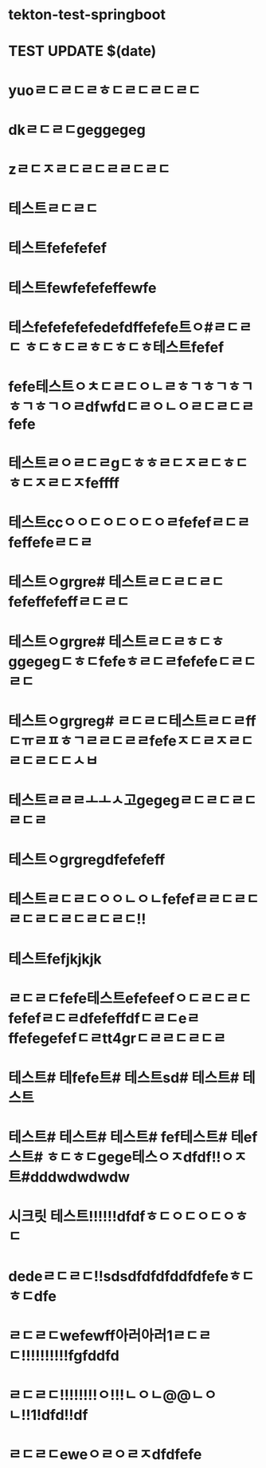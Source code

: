 # tekton-test-springboot
# TEST UPDATE $(date)
# yuoㄹㄷㄹㄷㄹㅎㄷㄹㄷㄹㄷㄹㄷ
# dkㄹㄷㄹㄷgeggegeg
# zㄹㄷㅈㄹㄷㄹㄷㄹㄹㄷㄹㄷ
# 테스트ㄹㄷㄹㄷ
# 테스트fefefefef
# 테스트fewfefefeffewfe
# 테스fefefefefedefdffefefe트ㅇ#ㄹㄷㄹㄷ ㅎㄷㅎㄷㄹㅎㄷㅎㄷㅎ테스트fefef
# fefe테스트ㅇㅊㄷㄹㄷㅇㄴㄹㅎㄱㅎㄱㅎㄱㅎㄱㅎㄱㅇㄹdfwfdㄷㄹㅇㄴㅇㄹㄷㄹㄷㄹfefe
# 테스트ㄹㅇㄹㄷㄹgㄷㅎㅎㄹㄷㅈㄹㄷㅎㄷㅎㄷㅈㄹㄷㅈfeffff
# 테스트ccㅇㅇㄷㅇㄷㅇㄷㅇㄹfefefㄹㄷㄹfeffefeㄹㄷㄹ
# 테스트ㅇgrgre# 테스트ㄹㄷㄹㄷㄹㄷfefeffefeffㄹㄷㄹㄷ
# 테스트ㅇgrgre# 테스트ㄹㄷㄹㅎㄷㅎggegegㄷㅎㄷfefeㅎㄹㄷㄹfefefeㄷㄹㄷㄹㄷ
# 테스트ㅇgrgreg# ㄹㄷㄹㄷ테스트ㄹㄷㄹffㄷㅠㄹㅍㅎㄱㄹㄹㄷㄹㄹfefeㅈㄷㄹㅈㄹㄷㄹㄷㄹㄷㄷㅅㅂ
# 테스트ㄹㄹㄹㅗㅗㅅ고gegegㄹㄷㄹㄷㄹㄷㄹㄷㄹ
# 테스트ㅇgrgregdfefefeff
# 테스트ㄹㄷㄹㄷㅇㅇㄴㅇㄴfefefㄹㄹㄷㄹㄷㄹㄷㄹㄷㄹㄷㄹㄷㄹㄷ!!
# 테스트fefjkjkjk
# ㄹㄷㄹㄷfefe테스트efefeefㅇㄷㄹㄷㄹㄷfefefㄹㄷㄹdfefeffdfㄷㄹㄷeㄹffefegefefㄷㄹtt4grㄷㄹㄹㄷㄹㄷㄹ
# 테스트# 테fefe트# 테스트sd# 테스트# 테스트
# 테스트# 테스트# 테스트# fef테스트# 테ef스트# ㅎㄷㅎㄷgege테스ㅇㅈdfdf!!ㅇㅈ트#dddwdwdwdw
# 시크릿 테스트!!!!!!dfdfㅎㄷㅇㄷㅇㄷㅇㅎㄷ
# dedeㄹㄷㄹㄷ!!sdsdfdfdfddfdfefeㅎㄷㅎㄷdfe
# ㄹㄷㄹㄷwefewff아러아러1ㄹㄷㄹㄷ!!!!!!!!!!fgfddfd
# ㄹㄷㄹㄷ!!!!!!!!ㅇ!!!ㄴㅇㄴ@@ㄴㅇㄴ!!1!dfd!!df
# ㄹㄷㄹㄷeweㅇㄹㅇㄹㅈdfdfefe


